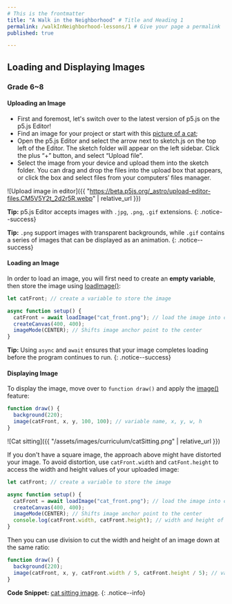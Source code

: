 ```yaml
---
# This is the frontmatter
title: "A Walk in the Neighborhood" # Title and Heading 1
permalink: /walkInNeighborhood-lessons/1 # Give your page a permalink
published: true

---
```


## Loading and Displaying Images

### Grade 6~8

#### Uploading an Image

- First and foremost, let's switch over to the latest version of p5.js on the p5.js Editor!
- Find an image for your project or start with this [picture of a cat](/assets/images/curriculum/cat_front.png);
- Open the p5.js Editor and select the arrow next to sketch.js on the top left of the Editor. The sketch folder will appear on the left sidebar.
Click the plus “+” button, and select “Upload file”.
- Select the image from your device and upload them into the sketch folder. You can drag and drop the files into the upload box that appears, or click the box and select files from your computers’ files manager.

![Upload image in editor]({{ "https://beta.p5js.org/_astro/upload-editor-files.CM5V5Y2t_2d2r5R.webp" | relative_url }})

**Tip:** p5.js Editor accepts images with `.jpg`, `.png`, `.gif` extensions.
{: .notice--success}

**Tip:** `.png` support images with transparent backgrounds, while `.gif` contains a series of images that can be displayed as an animation.
{: .notice--success}

#### Loading an Image

In order to load an image, you will first need to create an **empty variable**, then store the image using [loadImage()](https://beta.p5js.org/reference/p5/loadimage/):

```js
let catFront; // create a variable to store the image

async function setup() {
  catFront = await loadImage("cat_front.png"); // load the image into catFront
  createCanvas(400, 400);
  imageMode(CENTER); // Shifts image anchor point to the center
}
```
**Tip:** Using `async` and `await` ensures that your image completes loading before the program continues to run.
{: .notice--success}


#### Displaying Image

To display the image, move over to `function draw()` and apply the [image()](https://beta.p5js.org/reference/p5/image/) feature:

```js
function draw() {
  background(220);
  image(catFront, x, y, 100, 100); // variable name, x, y, w, h
}
```

![Cat sitting]({{ "/assets/images/curriculum/catSitting.png" | relative_url }}) 

If you don't have a square image, the approach above might have distorted your image. To avoid distortion, use `catFront.width` and `catFont.height` to access the width and height values of your uploaded image:

```js
let catFront; // create a variable to store the image

async function setup() {
  catFront = await loadImage("cat_front.png"); // load the image into catFront
  createCanvas(400, 400);
  imageMode(CENTER); // Shifts image anchor point to the center
  console.log(catFront.width, catFront.height); // width and height of the uploaded image
}
```

Then you can use division to cut the width and height of an image down at the same ratio:

```js
function draw() {
  background(220);
  image(catFront, x, y, catFront.width / 5, catFront.height / 5); // variable name, x, y, w, h
}
```

**Code Snippet:** [cat sitting image](https://editor.p5js.org/xinemata/sketches/p6zkCLnvU).
{: .notice--info}